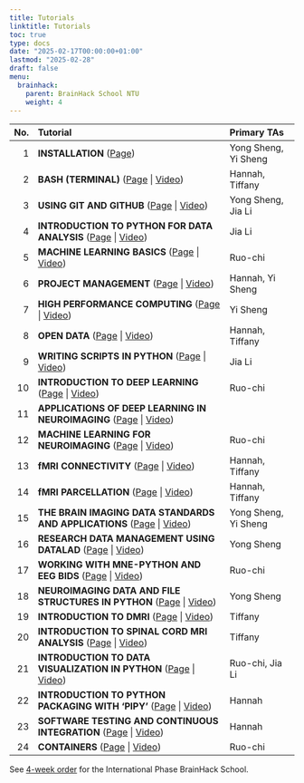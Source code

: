 ```yaml
---
title: Tutorials
linktitle: Tutorials
toc: true
type: docs
date: "2025-02-17T00:00:00+01:00"
lastmod: "2025-02-28"
draft: false
menu:
  brainhack:
    parent: BrainHack School NTU
    weight: 4
---
```


| No. | Tutorial                                                                                                                                                                                                   | Primary TAs              |
|----:|:-----------------------------------------------------------------------------------------------------------------------------------------------------------------------------------------------------------|:-------------------------|
| 1   | **INSTALLATION** ([Page](https://school-brainhack.github.io/modules/installation/))                                                                                                                        | Yong Sheng, Yi Sheng     |
| 2   | **BASH (TERMINAL)** ([Page](https://school-brainhack.github.io/modules/introduction_to_terminal/) \| [Video](https://cool.ntu.edu.tw/courses/45019/modules/items/1895050))                                 | Hannah, Tiffany          |
| 3   | **USING GIT AND GITHUB** ([Page](https://school-brainhack.github.io/modules/git_github/) \| [Video](https://cool.ntu.edu.tw/courses/45019/modules/items/1895139))                                          | Yong Sheng, Jia Li       |
| 4   | **INTRODUCTION TO PYTHON FOR DATA ANALYSIS** ([Page](https://school-brainhack.github.io/modules/python_data_analysis/) \| [Video](https://cool.ntu.edu.tw/courses/45019/modules/items/1895110?wrap=1))     | Jia Li                   |
| 5   | **MACHINE LEARNING BASICS** ([Page](https://school-brainhack.github.io/modules/machine_learning_basics/) \| [Video](https://cool.ntu.edu.tw/courses/45019/modules/items/1895123?wrap=1))                   | Ruo-chi                  |
| 6   | **PROJECT MANAGEMENT** ([Page](https://school-brainhack.github.io/modules/project_management/) \| [Video](https://cool.ntu.edu.tw/courses/45019/modules/items/1895110?wrap=1))                             | Hannah, Yi Sheng         |
| 7   | **HIGH PERFORMANCE COMPUTING** ([Page](https://school-brainhack.github.io/modules/hpc/) \| [Video](https://cool.ntu.edu.tw/courses/45019/modules/items/1895076?wrap=1))                                    | Yi Sheng                 |
| 8   | **OPEN DATA** ([Page](https://school-brainhack.github.io/modules/open_data/) \| [Video](https://cool.ntu.edu.tw/courses/45019/modules/items/1895076?wrap=1))                                               | Hannah, Tiffany          |
| 9   | **WRITING SCRIPTS IN PYTHON** ([Page](https://school-brainhack.github.io/modules/python_scripts/) \| [Video](https://cool.ntu.edu.tw/courses/45019/modules/items/1895126?wrap=1))                          | Jia Li                   |
| 10  | **INTRODUCTION TO DEEP LEARNING** ([Page](https://school-brainhack.github.io/modules/deep_learning_intro/) \| [Video](https://cool.ntu.edu.tw/courses/45019/modules/items/1895109?wrap=1))                 | Ruo-chi                  |
| 11  | **APPLICATIONS OF DEEP LEARNING IN NEUROIMAGING** ([Page](https://school-brainhack.github.io/modules/dl_for_neuroimaging/) \| [Video](https://cool.ntu.edu.tw/courses/45019/modules/items/1895141?wrap=1)) |                          |
| 12  | **MACHINE LEARNING FOR NEUROIMAGING** ([Page](https://school-brainhack.github.io/modules/machine_learning_neuroimaging/) \| [Video](https://cool.ntu.edu.tw/courses/45019/modules/items/1895144?wrap=1))   | Ruo-chi                  |
| 13  | **fMRI CONNECTIVITY** ([Page](https://school-brainhack.github.io/modules/fmri_connectivity/) \| [Video](https://cool.ntu.edu.tw/courses/45019/modules/items/1895142?wrap=1))                               | Hannah, Tiffany          |
| 14  | **fMRI PARCELLATION** ([Page](https://school-brainhack.github.io/modules/fmri_parcellation/) \| [Video](https://cool.ntu.edu.tw/courses/45019/modules/items/1895143?wrap=1))                               | Hannah, Tiffany          |
| 15  | **THE BRAIN IMAGING DATA STANDARDS AND APPLICATIONS** ([Page](https://school-brainhack.github.io/modules/bids/) \| [Video](https://cool.ntu.edu.tw/courses/45019/modules/items/1895146?wrap=1))            | Yong Sheng, Yi Sheng     |
| 16  | **RESEARCH DATA MANAGEMENT USING DATALAD** ([Page](https://school-brainhack.github.io/modules/datalad/) \| [Video](https://cool.ntu.edu.tw/courses/45019/modules/items/1895133?wrap=1))                    | Yong Sheng               |
| 17  | **WORKING WITH MNE-PYTHON AND EEG BIDS** ([Page](https://school-brainhack.github.io/modules/mne_python/) \| [Video](https://cool.ntu.edu.tw/courses/45019/modules/items/1895283?wrap=1))                   | Ruo-chi                  |
| 18  | **NEUROIMAGING DATA AND FILE STRUCTURES IN PYTHON** ([Page](https://school-brainhack.github.io/modules/nibabel/) \| [Video](https://cool.ntu.edu.tw/courses/45019/modules/items/1895287))                  | Yong Sheng               |
| 19  | **INTRODUCTION TO DMRI** ([Page](https://school-brainhack.github.io/modules/dmri_intro/) \| [Video](https://cool.ntu.edu.tw/courses/45019/modules/items/1895288?wrap=1))                                   | Tiffany                  |
| 20  | **INTRODUCTION TO SPINAL CORD MRI ANALYSIS** ([Page](https://school-brainhack.github.io/modules/spinal_cord/) \| [Video](https://cool.ntu.edu.tw/courses/45019/modules/items/1895292))                     | Tiffany                  |
| 21  | **INTRODUCTION TO DATA VISUALIZATION IN PYTHON** ([Page](https://school-brainhack.github.io/modules/python_visualization/) \| [Video](https://cool.ntu.edu.tw/courses/45019/modules/items/1895104))        | Ruo-chi, Jia Li          |
| 22  | **INTRODUCTION TO PYTHON PACKAGING WITH ‘PIPY’** ([Page](https://school-brainhack.github.io/modules/packaging/) \| [Video](https://cool.ntu.edu.tw/courses/45019/modules/items/1895121?wrap=1))            | Hannah                   |
| 23  | **SOFTWARE TESTING AND CONTINUOUS INTEGRATION** ([Page](https://school-brainhack.github.io/modules/testing/) \| [Video](https://cool.ntu.edu.tw/courses/45019/modules/items/1895138))                      | Hannah                   |
| 24  | **CONTAINERS** ([Page](https://school-brainhack.github.io/modules/containers/) \| [Video](https://cool.ntu.edu.tw/courses/45019/modules/items/1895061))                                                    | Ruo-chi                  |


See [4-week order](https://school-brainhack.github.io/weeks/) for the International Phase BrainHack School.
